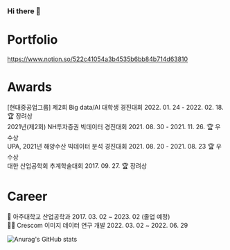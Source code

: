 ### Hi there 👋
# Portfolio  
https://www.notion.so/522c41054a3b4535b6bb84b714d63810 

# Awards
[현대중공업그룹] 제2회 Big data/AI 대학생 경진대회 2022. 01. 24 - 2022. 02. 18.  🏆 장려상  
2021년(제2회) NH투자증권 빅데이터 경진대회 2021. 08. 30 - 2021. 11. 26. 🏆 우수상  
UPA, 2021년 해양수산 빅데이터 분석 경진대회 2021. 08. 20 - 2021. 08. 23 🏆 우수상  
대한 산업공학회 추계학술대회 2017. 09. 27. 🏆 장려상  
  
# Career  
🏫 아주대학교 산업공학과 2017. 03. 02 ~  2023. 02 (졸업 예정)  
👩‍💻 Crescom 이미지 데이터 연구 개발 2022. 03. 02 ~ 2022. 06. 29  


![Anurag's GitHub stats](https://github-readme-stats.vercel.app/api?username=troy2331&show_icons=true&theme=radical)
